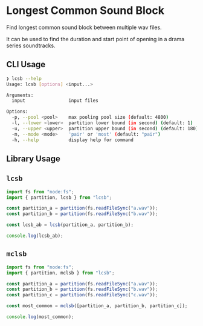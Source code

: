 # Longest Common Sound Block

Find longest common sound block between multiple wav files.

It can be used to find the duration and start point of opening in a drama series soundtracks.

## CLI Usage

```sh
❯ lcsb --help
Usage: lcsb [options] <input...>

Arguments:
  input                input files

Options:
  -p, --pool <pool>    max pooling pool size (default: 4800)
  -l, --lower <lower>  partition lower bound (in second) (default: 1)
  -u, --upper <upper>  partition upper bound (in second) (default: 180)
  -m, --mode <mode>    'pair' or 'most' (default: "pair")
  -h, --help           display help for command
```

## Library Usage

## `lcsb`

```ts
import fs from "node:fs";
import { partition, lcsb } from "lcsb";

const partition_a = partition(fs.readFileSync("a.wav"));
const partition_b = partition(fs.readFileSync("b.wav"));

const lcsb_ab = lcsb(partition_a, partition_b);

console.log(lcsb_ab);
```

## `mclsb`

```ts
import fs from "node:fs";
import { partition, mclsb } from "lcsb";

const partition_a = partition(fs.readFileSync("a.wav"));
const partition_b = partition(fs.readFileSync("b.wav"));
const partition_c = partition(fs.readFileSync("c.wav"));

const most_common = mclsb([partition_a, partition_b, partition_c]);

console.log(most_common);
```
